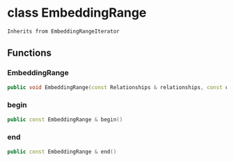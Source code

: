 # class EmbeddingRange


```cpp
Inherits from EmbeddingRangeIterator
```



## Functions

### EmbeddingRange

```cpp
public void EmbeddingRange(const Relationships & relationships, const uuid & component_id)
```


### begin

```cpp
public const EmbeddingRange & begin()
```


### end

```cpp
public const EmbeddingRange & end()
```





